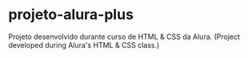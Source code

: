 # projeto-alura-plus
Projeto desenvolvido durante curso de HTML &amp; CSS da Alura. (Project developed during Alura's HTML &amp; CSS class.)
